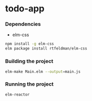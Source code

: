 # todo-app

### Dependencies

* elm-css
```bash
npm install -g elm-css
elm package install rtfeldman/elm-css
```

### Building the project

```bash
elm-make Main.elm --output=main.js
```

### Running the project

```bash
elm-reactor
```
